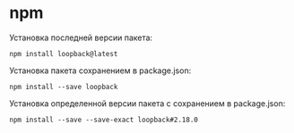 # npm

Установка последней версии пакета:
```
npm install loopback@latest
```

Установка пакета сохранением в package.json:
```
npm install --save loopback
```

Установка определенной версии пакета с сохранением в package.json:
```
npm install --save --save-exact loopback#2.18.0
```

